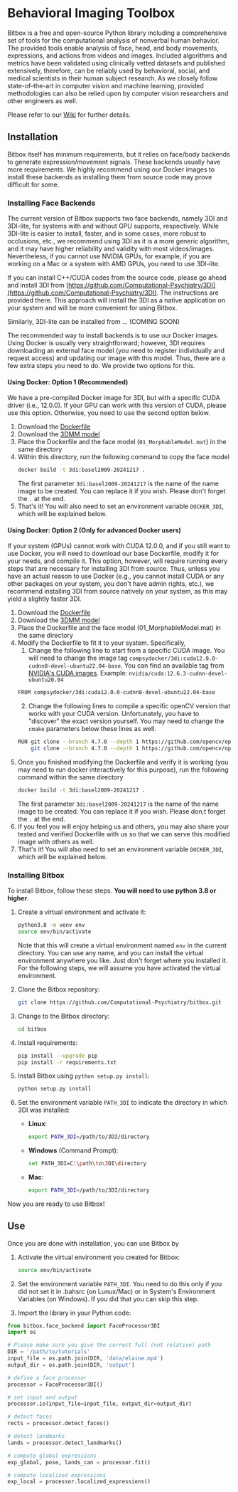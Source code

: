 # Behavioral Imaging Toolbox

Bitbox is a free and open-source Python library including a comprehensive set of tools for the computational analysis of nonverbal human behavior. The provided tools enable analysis of face, head, and body movements, expressions, and actions from videos and images. Included algorithms and metrics have been validated using clinically vetted datasets and published extensively, therefore, can be reliably used by behavioral, social, and medical scientists in their human subject research. As we closely follow state-of-the-art in computer vision and machine learning, provided methodologies can also be relied upon by computer vision researchers and other engineers as well.

Please refer to our [Wiki](https://github.com/Computational-Psychiatry/bitbox/wiki) for further details.

## Installation

Bitbox itself has minimum requirements, but it relies on face/body backends to generate expression/movement signals. These backends usually have more requirements. We highly recommend using our Docker images to install these backends as installing them from source code may prove difficult for some. 

### Installing Face Backends 

The current version of Bitbox supports two face backends, namely 3DI and 3DI-lite, for systems with and without GPU supports, respectively. While 3DI-lite is easier to install, faster, and in some cases, more robust to occlusions, etc., we recommend using 3DI as it is a more generic algorithm, and it may have higher reliability and validity with most videos/images. Nevertheless, if you cannot use NVIDIA GPUs, for example, if you are working on a Mac or a system with AMD GPUs, you need to use 3DI-lite.

If you can install C++/CUDA codes from the source code, please go ahead and install 3DI from [https://github.com/Computational-Psychiatry/3DI](https://github.com/Computational-Psychiatry/3DI). The instructions are provided there. This approach will install the 3DI as a native application on your system and will be more convenient for using Bitbox.

Similarly, 3DI-lite can be installed from ... (COMING SOON)

The recommended way to install backends is to use our Docker images. Using Docker is usually very straightforward; however, 3DI requires downloading an external face model (you need to register individually and request access) and updating our image with this model. Thus, there are a few extra steps you need to do. We provide two options for this.

#### Using Docker: Option 1 (Recommended)

We have a pre-compiled Docker image for 3DI, but with a specific CUDA driver (i.e., 12.0.0). If your GPU can work with this version of CUDA, please use this option. Otherwise, you need to use the second option below.

1. Download the [Dockerfile](https://github.com/Computational-Psychiatry/3DI/raw/main/docker/3DI/Dockerfile)
2. Download the [3DMM model](https://faces.dmi.unibas.ch/bfm/index.php?nav=1-2&id=downloads)
3. Place the Dockerfile and the face model (`01_MorphableModel.mat`) in the same directory
4. Within this directory, run the following command to copy the face model
    ```bash
    docker build -t 3di:basel2009-20241217 . 
    ```
    The first parameter `3di:basel2009-20241217` is the name of the name image to be created. You can replace it if you wish. Please don't forget the `.` at the end. 
5. That's it! You will also need to set an environment variable `DOCKER_3DI`, which will be explained below.

#### Using Docker: Option 2 (Only for advanced Docker users)

If your system (GPUs) cannot work with CUDA 12.0.0, and if you still want to use Docker, you will need to download our base Dockerfile, modify it for your needs, and compile it. This option, however, will require running every steps that are necessary for installing 3DI from source. Thus, unless you have an actual reason to use Docker (e.g., you cannot install CUDA or any other packages on your system, you don't have admin rights, etc.), we recommend installing 3DI from source natively on your system, as this may yield a slightly faster 3DI. 

1. Download the [Dockerfile](https://github.com/Computational-Psychiatry/3DI/raw/main/docker/3DI_base/Dockerfile)
2. Download the [3DMM model](https://faces.dmi.unibas.ch/bfm/index.php?nav=1-2&id=downloads)
3. Place the Dockerfile and the face model (01_MorphableModel.mat) in the same directory
4. Modify the Dockerfile to fit it to your system. Specifically,
    1. Change the following line to start from a specific CUDA image. You will need to change the image tag `compsydocker/3di:cuda12.0.0-cudnn8-devel-ubuntu22.04-base`. You can find an available tag from [NVIDIA's CUDA images](https://hub.docker.com/r/nvidia/cuda/tags). Example: `nvidia/cuda:12.6.3-cudnn-devel-ubuntu20.04`
    ```bash
    FROM compsydocker/3di:cuda12.0.0-cudnn8-devel-ubuntu22.04-base
    ```
    2. Change the following lines to compile a specific openCV version that works with your CUDA version. Unfortunately, you have to "discover" the exact version yourself. You may need to change the `cmake` parameters below these lines as well.
    ```bash
    RUN git clone --branch 4.7.0 --depth 1 https://github.com/opencv/opencv.git && \
        git clone --branch 4.7.0 --depth 1 https://github.com/opencv/opencv_contrib.git && \
    ```
5. Once you finished modifying the Dockerfile and verify it is working (you may need to run docker interactively for this purpose), run the following command within the same directory
    ```bash
    docker build -t 3di:basel2009-20241217 . 
    ```
    The first parameter `3di:basel2009-20241217` is the name of the name image to be created. You can replace it if you wish. Please don;t forget the `.` at the end.
6. If you feel you will enjoy helping us and others, you may also share your tested and verified Dockerfile with us so that we can serve this modified image with others as well.
7. That's it! You will also need to set an environment variable `DOCKER_3DI`, which will be explained below.

### Installing Bitbox
To install Bitbox, follow these steps. **You will need to use python 3.8 or higher**. 

1. Create a virtual environment and activate it:
    ```bash
    python3.8 -m venv env
    source env/bin/activate
    ```
    Note that this will create a virtual environment named `env` in the current directory. You can use any name, and you can install the virtual environment anywhere you like. Just don't forget where you installed it. For the following steps, we will assume you have activated the virtual environment.

2. Clone the Bitbox repository:
    ```bash
    git clone https://github.com/Computational-Psychiatry/bitbox.git
    ```

3. Change to the Bitbox directory:
    ```bash
    cd bitbox
    ```

4. Install requirements:
    ```bash
    pip install --upgrade pip
    pip install -r requirements.txt
    ```

5. Install Bitbox using `python setup.py install`:
    ```bash
    python setup.py install
    ```

6. Set the environment variable `PATH_3DI` to indicate the directory in which 3DI was installed:

    - **Linux**:
      ```bash
      export PATH_3DI=/path/to/3DI/directory
      ```

    - **Windows** (Command Prompt):
      ```bash
      set PATH_3DI=C:\path\to\3DI\directory
      ```

    - **Mac**:
      ```bash
      export PATH_3DI=/path/to/3DI/directory
      ```

Now you are ready to use Bitbox!

## Use

Once you are done with installation, you can use Bitbox by

1. Activate the virtual environment you created for Bitbox:
    ```bash
    source env/bin/activate
    ```
2. Set the environment variable `PATH_3DI`. You need to do this only if you did not set it in .bahsrc (on Lunux/Mac) or in System's Environment Variables (on Windows). If you did that you can skip this step.

3. Import the library in your Python code:
 ```python
from bitbox.face_backend import FaceProcessor3DI
import os

# Please make sure you give the correct full (not relative) path
DIR = '/path/to/tutorials'
input_file = os.path.join(DIR, 'data/elaine.mp4') 
output_dir = os.path.join(DIR, 'output')

# define a face processor
processor = FaceProcessor3DI()

# set input and output
processor.io(input_file=input_file, output_dir=output_dir)

# detect faces
rects = processor.detect_faces()

# detect landmarks
lands = processor.detect_landmarks()

# compute global expressions
exp_global, pose, lands_can = processor.fit()

# compute localized expressions
exp_local = processor.localized_expressions()
 ```

